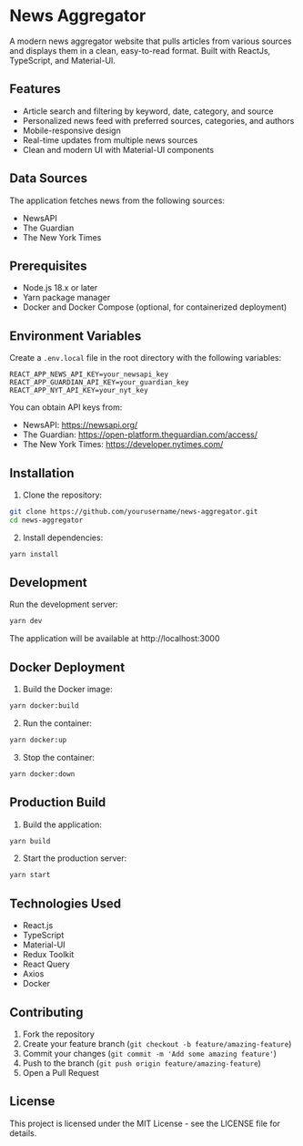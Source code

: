 # News Aggregator

A modern news aggregator website that pulls articles from various sources and displays them in a clean, easy-to-read format. Built with ReactJs, TypeScript, and Material-UI.

## Features

- Article search and filtering by keyword, date, category, and source
- Personalized news feed with preferred sources, categories, and authors
- Mobile-responsive design
- Real-time updates from multiple news sources
- Clean and modern UI with Material-UI components

## Data Sources

The application fetches news from the following sources:
- NewsAPI
- The Guardian
- The New York Times

## Prerequisites

- Node.js 18.x or later
- Yarn package manager
- Docker and Docker Compose (optional, for containerized deployment)

## Environment Variables

Create a `.env.local` file in the root directory with the following variables:

```env
REACT_APP_NEWS_API_KEY=your_newsapi_key
REACT_APP_GUARDIAN_API_KEY=your_guardian_key
REACT_APP_NYT_API_KEY=your_nyt_key
```

You can obtain API keys from:
- NewsAPI: https://newsapi.org/
- The Guardian: https://open-platform.theguardian.com/access/
- The New York Times: https://developer.nytimes.com/

## Installation

1. Clone the repository:
```bash
git clone https://github.com/yourusername/news-aggregator.git
cd news-aggregator
```

2. Install dependencies:
```bash
yarn install
```

## Development

Run the development server:

```bash
yarn dev
```

The application will be available at http://localhost:3000

## Docker Deployment

1. Build the Docker image:
```bash
yarn docker:build
```

2. Run the container:
```bash
yarn docker:up
```

3. Stop the container:
```bash
yarn docker:down
```

## Production Build

1. Build the application:
```bash
yarn build
```

2. Start the production server:
```bash
yarn start
```

## Technologies Used

- React.js
- TypeScript
- Material-UI
- Redux Toolkit
- React Query
- Axios
- Docker

## Contributing

1. Fork the repository
2. Create your feature branch (`git checkout -b feature/amazing-feature`)
3. Commit your changes (`git commit -m 'Add some amazing feature'`)
4. Push to the branch (`git push origin feature/amazing-feature`)
5. Open a Pull Request

## License

This project is licensed under the MIT License - see the LICENSE file for details.
